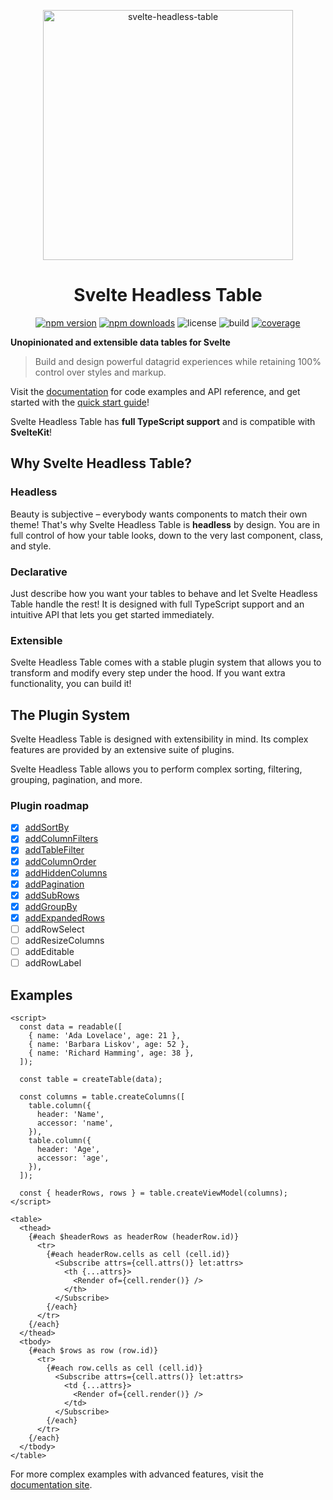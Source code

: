 <p align="center">
  <img src="https://user-images.githubusercontent.com/42545742/169733428-295e2678-e509-4175-aeb3-cb3a9c9894e1.svg" alt="svelte-headless-table" width="400px"/>
</p>
<h1 align="center">Svelte Headless Table</h1>

<div align="center">

[![npm version](http://img.shields.io/npm/v/svelte-headless-table.svg)](https://www.npmjs.com/package/svelte-headless-table)
[![npm downloads](https://img.shields.io/npm/dm/svelte-headless-table.svg)](https://www.npmjs.com/package/svelte-headless-table)
![license](https://img.shields.io/npm/l/svelte-headless-table)
![build](https://img.shields.io/github/workflow/status/bryanmylee/svelte-headless-table/publish)
[![coverage](https://coveralls.io/repos/github/bryanmylee/svelte-headless-table/badge.svg?branch=main)](https://coveralls.io/github/bryanmylee/svelte-headless-table?branch=main)

</div>

**Unopinionated and extensible data tables for Svelte**

> Build and design powerful datagrid experiences while retaining 100% control over styles and markup.

Visit the [documentation](https://svelte-headless-table.bryanmylee.com/) for code examples and API reference, and get started with the [quick start guide](https://svelte-headless-table.bryanmylee.com/docs/getting-started/quick-start)!

Svelte Headless Table has **full TypeScript support** and is compatible with **SvelteKit**!

## Why Svelte Headless Table?

### Headless

Beauty is subjective – everybody wants components to match their own theme! That's why Svelte Headless Table is **headless** by design. You are in full control of how your table looks, down to the very last component, class, and style.

### Declarative

Just describe how you want your tables to behave and let Svelte Headless Table handle the rest! It is designed with full TypeScript support and an intuitive API that lets you get started immediately.

### Extensible

Svelte Headless Table comes with a stable plugin system that allows you to transform and modify every step under the hood. If you want extra functionality, you can build it!

## The Plugin System

Svelte Headless Table is designed with extensibility in mind. Its complex features are provided by an extensive suite of plugins.

Svelte Headless Table allows you to perform complex sorting, filtering, grouping, pagination, and more.

### Plugin roadmap

- [x] [addSortBy](https://svelte-headless-table.bryanmylee.com/docs/plugins/add-sort-by)
- [x] [addColumnFilters](https://svelte-headless-table.bryanmylee.com/docs/plugins/add-column-filters)
- [x] [addTableFilter](https://svelte-headless-table.bryanmylee.com/docs/plugins/add-table-filter)
- [x] [addColumnOrder](https://svelte-headless-table.bryanmylee.com/docs/plugins/add-column-order)
- [x] [addHiddenColumns](https://svelte-headless-table.bryanmylee.com/docs/plugins/add-hidden-columns)
- [x] [addPagination](https://svelte-headless-table.bryanmylee.com/docs/plugins/add-pagination)
- [x] [addSubRows](https://svelte-headless-table.bryanmylee.com/docs/plugins/add-sub-rows)
- [x] [addGroupBy](https://svelte-headless-table.bryanmylee.com/docs/plugins/add-group-by)
- [x] [addExpandedRows](https://svelte-headless-table.bryanmylee.com/docs/plugins/add-expanded-rows)
- [ ] addRowSelect
- [ ] addResizeColumns
- [ ] addEditable
- [ ] addRowLabel

## Examples

```svelte
<script>
  const data = readable([
    { name: 'Ada Lovelace', age: 21 },
    { name: 'Barbara Liskov', age: 52 },
    { name: 'Richard Hamming', age: 38 },
  ]);

  const table = createTable(data);

  const columns = table.createColumns([
    table.column({
      header: 'Name',
      accessor: 'name',
    }),
    table.column({
      header: 'Age',
      accessor: 'age',
    }),
  ]);

  const { headerRows, rows } = table.createViewModel(columns);
</script>

<table>
  <thead>
    {#each $headerRows as headerRow (headerRow.id)}
      <tr>
        {#each headerRow.cells as cell (cell.id)}
          <Subscribe attrs={cell.attrs()} let:attrs>
            <th {...attrs}>
              <Render of={cell.render()} />
            </th>
          </Subscribe>
        {/each}
      </tr>
    {/each}
  </thead>
  <tbody>
    {#each $rows as row (row.id)}
      <tr>
        {#each row.cells as cell (cell.id)}
          <Subscribe attrs={cell.attrs()} let:attrs>
            <td {...attrs}>
              <Render of={cell.render()} />
            </td>
          </Subscribe>
        {/each}
      </tr>
    {/each}
  </tbody>
</table>
```

For more complex examples with advanced features, visit the [documentation site](https://svelte-headless-table.bryanmylee.com/docs/plugins/overview).
